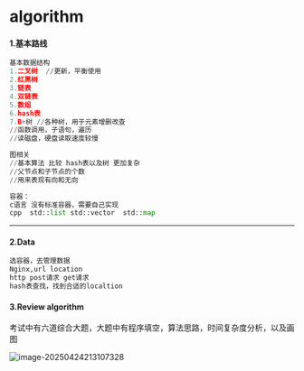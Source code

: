 # algorithm

#### 1.基本路线

```python
基本数据结构
1.二叉树  //更新，平衡使用
2.红黑树
3.链表
4.双链表
5.数组
6.hash表
7.B+树 //各种树，用于元素增删改查
//函数调用，子语句，遍历
//读磁盘，硬盘读取速度较慢
```

```python
图相关
//基本算法 比较 hash表以及树 更加复杂
//父节点和子节点的个数
//用来表现有向和无向
```

```python
容器：
c语言 没有标准容器，需要自己实现
cpp  std::list std::vector  std::map
```

***

#### 2.Data

```python
选容器，去管理数据
Nginx,url location 
http post请求 get请求
hash表查找，找到合适的localtion
```

#### 3.Review algorithm

考试中有六道综合大题，大题中有程序填空，算法思路，时间复杂度分析，以及画图

![image-20250424213107328](C:\Users\han\AppData\Roaming\Typora\typora-user-images\image-20250424213107328.png)





